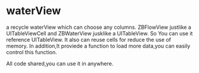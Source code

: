 waterView
=========

a recycle waterView which can choose any columns.
ZBFlowView justlike a UITableViewCell and ZBWaterView jusklike a UITableView.
So You can use it reference UITableView.
It also can reuse cells for reduce the use of memory.
In addition,It proviede a function to load more data,you can easily control this function.

All code shared,you can use it in anywhere. 
